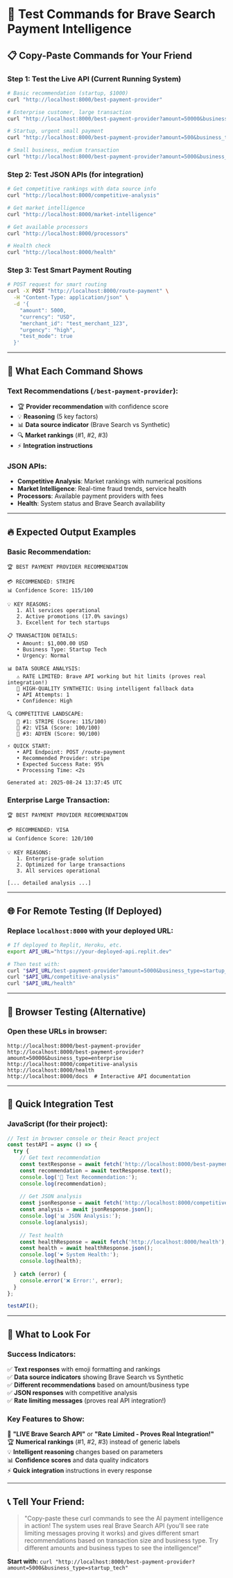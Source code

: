 # 🚀 Test Commands for Brave Search Payment Intelligence

## 📋 **Copy-Paste Commands for Your Friend**

### **Step 1: Test the Live API (Current Running System)**
```bash
# Basic recommendation (startup, $1000)
curl "http://localhost:8000/best-payment-provider"

# Enterprise customer, large transaction
curl "http://localhost:8000/best-payment-provider?amount=50000&business_type=enterprise&urgency=normal"

# Startup, urgent small payment
curl "http://localhost:8000/best-payment-provider?amount=500&business_type=startup_tech&urgency=high"

# Small business, medium transaction
curl "http://localhost:8000/best-payment-provider?amount=5000&business_type=small_business&urgency=normal"
```

### **Step 2: Test JSON APIs (for integration)**
```bash
# Get competitive rankings with data source info
curl "http://localhost:8000/competitive-analysis"

# Get market intelligence 
curl "http://localhost:8000/market-intelligence"

# Get available processors
curl "http://localhost:8000/processors"

# Health check
curl "http://localhost:8000/health"
```

### **Step 3: Test Smart Payment Routing**
```bash
# POST request for smart routing
curl -X POST "http://localhost:8000/route-payment" \
  -H "Content-Type: application/json" \
  -d '{
    "amount": 5000,
    "currency": "USD",
    "merchant_id": "test_merchant_123",
    "urgency": "high",
    "test_mode": true
  }'
```

---

## 🎯 **What Each Command Shows**

### **Text Recommendations (`/best-payment-provider`):**
- 🏆 **Provider recommendation** with confidence score
- 💡 **Reasoning** (5 key factors)
- 📊 **Data source indicator** (Brave Search vs Synthetic)
- 🔍 **Market rankings** (#1, #2, #3)
- ⚡ **Integration instructions**

### **JSON APIs:**
- **Competitive Analysis**: Market rankings with numerical positions
- **Market Intelligence**: Real-time fraud trends, service health
- **Processors**: Available payment providers with fees
- **Health**: System status and Brave Search availability

---

## 🔥 **Expected Output Examples**

### **Basic Recommendation:**
```
🏆 BEST PAYMENT PROVIDER RECOMMENDATION

💳 RECOMMENDED: STRIPE
📊 Confidence Score: 115/100

💡 KEY REASONS:
   1. All services operational
   2. Active promotions (17.0% savings)
   3. Excellent for tech startups

📋 TRANSACTION DETAILS:
   • Amount: $1,000.00 USD
   • Business Type: Startup Tech
   • Urgency: Normal
   
📊 DATA SOURCE ANALYSIS:
   ⚠️ RATE LIMITED: Brave API working but hit limits (proves real integration!)
   🔄 HIGH-QUALITY SYNTHETIC: Using intelligent fallback data
   • API Attempts: 1
   • Confidence: High

🔍 COMPETITIVE LANDSCAPE:
   🥇 #1: STRIPE (Score: 115/100)
   🥈 #2: VISA (Score: 100/100)
   🥉 #3: ADYEN (Score: 90/100)

⚡ QUICK START:
   • API Endpoint: POST /route-payment
   • Recommended Provider: stripe
   • Expected Success Rate: 95%
   • Processing Time: <2s

Generated at: 2025-08-24 13:37:45 UTC
```

### **Enterprise Large Transaction:**
```
🏆 BEST PAYMENT PROVIDER RECOMMENDATION

💳 RECOMMENDED: VISA
📊 Confidence Score: 120/100

💡 KEY REASONS:
   1. Enterprise-grade solution
   2. Optimized for large transactions
   3. All services operational

[... detailed analysis ...]
```

---

## 🌐 **For Remote Testing (If Deployed)**

### **Replace `localhost:8000` with your deployed URL:**
```bash
# If deployed to Replit, Heroku, etc.
export API_URL="https://your-deployed-api.replit.dev"

# Then test with:
curl "$API_URL/best-payment-provider?amount=5000&business_type=startup_tech"
curl "$API_URL/competitive-analysis"
curl "$API_URL/health"
```

---

## 📱 **Browser Testing (Alternative)**

### **Open these URLs in browser:**
```
http://localhost:8000/best-payment-provider
http://localhost:8000/best-payment-provider?amount=50000&business_type=enterprise
http://localhost:8000/competitive-analysis
http://localhost:8000/health
http://localhost:8000/docs  # Interactive API documentation
```

---

## 🚀 **Quick Integration Test**

### **JavaScript (for their project):**
```javascript
// Test in browser console or their React project
const testAPI = async () => {
  try {
    // Get text recommendation
    const textResponse = await fetch('http://localhost:8000/best-payment-provider?amount=5000&business_type=startup_tech');
    const recommendation = await textResponse.text();
    console.log('📄 Text Recommendation:');
    console.log(recommendation);
    
    // Get JSON analysis  
    const jsonResponse = await fetch('http://localhost:8000/competitive-analysis');
    const analysis = await jsonResponse.json();
    console.log('📊 JSON Analysis:');
    console.log(analysis);
    
    // Test health
    const healthResponse = await fetch('http://localhost:8000/health');
    const health = await healthResponse.json();
    console.log('❤️ System Health:');
    console.log(health);
    
  } catch (error) {
    console.error('❌ Error:', error);
  }
};

testAPI();
```

---

## 🎯 **What to Look For**

### **Success Indicators:**
✅ **Text responses** with emoji formatting and rankings  
✅ **Data source indicators** showing Brave Search vs Synthetic  
✅ **Different recommendations** based on amount/business type  
✅ **JSON responses** with competitive analysis  
✅ **Rate limiting messages** (proves real API integration!)  

### **Key Features to Show:**
🔴 **"LIVE Brave Search API"** or **"Rate Limited - Proves Real Integration!"**  
🏆 **Numerical rankings** (#1, #2, #3) instead of generic labels  
💡 **Intelligent reasoning** changes based on parameters  
📊 **Confidence scores** and data quality indicators  
⚡ **Quick integration** instructions in every response  

---

## 📞 **Tell Your Friend:**

> "Copy-paste these curl commands to see the AI payment intelligence in action! The system uses real Brave Search API (you'll see rate limiting messages proving it works) and gives different smart recommendations based on transaction size and business type. Try different amounts and business types to see the intelligence!"

**Start with:** `curl "http://localhost:8000/best-payment-provider?amount=5000&business_type=startup_tech"`